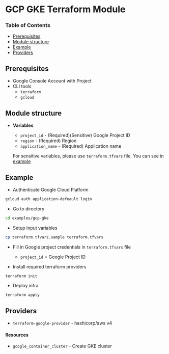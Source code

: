 # GCP GKE Terraform Module

### Table of Contents

- [Prerequisites](#prerequisites)
- [Module structure](#module-structure)
- [Example](#example)
- [Providers](#providers)

## Prerequisites

- Google Console Account with Project
- CLI tools
  - `terraform`
  - `gcloud`

## Module structure

- **Variables**

  - `project_id` - (Required)(Sensitive) Google Project ID
  - `region` - (Required) Region
  - `application_name` - (Required) Application name

  For sensitive variables, please use `terraform.tfvars` file. You can see in [example](#example)

## Example

- Authenticate Google Cloud Platform

```bash
gcloud auth application-defeault login
```

- Go to directory

```bash
cd examples/gcp-gke
```

- Setup input variables

```bash
cp terraform.tfvars.sample terraform.tfvars
```

- Fill in Google project credentials in `terraform.tfvars` file

  - `project_id` = Google Project ID

- Install required terraform providers

```bash
terraform init
```

- Deploy infra

```bash
terraform apply
```

## Providers

- `terraform-google-provider` - hashicorp/aws v4

#### Resources

- `google_container_cluster` - Create GKE cluster
